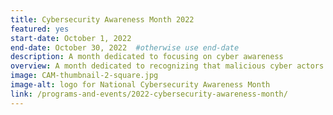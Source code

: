 ```yaml
---
title: Cybersecurity Awareness Month 2022
featured: yes
start-date: October 1, 2022
end-date: October 30, 2022  #otherwise use end-date
description: A month dedicated to focusing on cyber awareness
overview: A month dedicated to recognizing that malicious cyber actors seek to compromise federal information systems and data in order to steal information the government holds on behalf of and about the American people.
image: CAM-thumbnail-2-square.jpg
image-alt: logo for National Cybersecurity Awareness Month
link: /programs-and-events/2022-cybersecurity-awareness-month/
---
```

